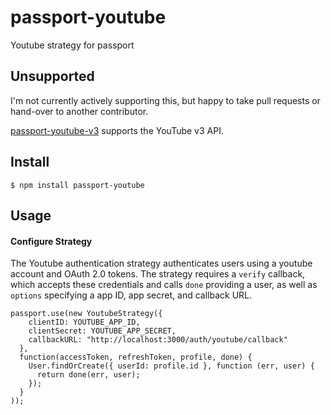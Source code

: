 passport-youtube
================

Youtube strategy for passport

## Unsupported

I'm not currently actively supporting this, but happy to take pull requests or hand-over to another contributor.

[passport-youtube-v3](https://github.com/yanatan16/passport-youtube-v3) supports the YouTube v3 API.


## Install

    $ npm install passport-youtube

## Usage

#### Configure Strategy

The Youtube authentication strategy authenticates users using a youtube
account and OAuth 2.0 tokens.  The strategy requires a `verify` callback, which
accepts these credentials and calls `done` providing a user, as well as
`options` specifying a app ID, app secret, and callback URL.

    passport.use(new YoutubeStrategy({
        clientID: YOUTUBE_APP_ID,
        clientSecret: YOUTUBE_APP_SECRET,
        callbackURL: "http://localhost:3000/auth/youtube/callback"
      },
      function(accessToken, refreshToken, profile, done) {
        User.findOrCreate({ userId: profile.id }, function (err, user) {
          return done(err, user);
        });
      }
    ));

